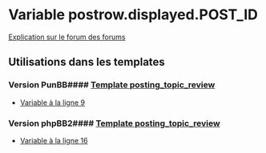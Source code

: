 # Variable postrow.displayed.POST_ID
[Explication sur le forum des forums](http://forum.forumactif.com/t294113-listing-des-variables#postrow.displayed.POST_ID)
## Utilisations dans les templates
### Version PunBB#### [Template posting_topic_review](punbb/posting_topic_review.md)
* [Variable à la ligne 9](../punbb/posting_topic_review.tpl#L9)
### Version phpBB2#### [Template posting_topic_review](subsilver/posting_topic_review.md)
* [Variable à la ligne 16](../subsilver/posting_topic_review.tpl#L16)